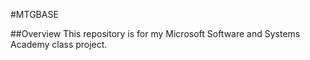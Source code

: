 #MTGBASE

##Overview
This repository is for my Microsoft Software and Systems Academy class project. 
